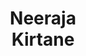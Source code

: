 ---
layout: page
title: Neeraja<br>Kirtane
description: CS
img: assets/img/students/neeraja.jpeg
redirect: https://neeraja1504.github.io/
importance: 5
category: "Masters students"
---